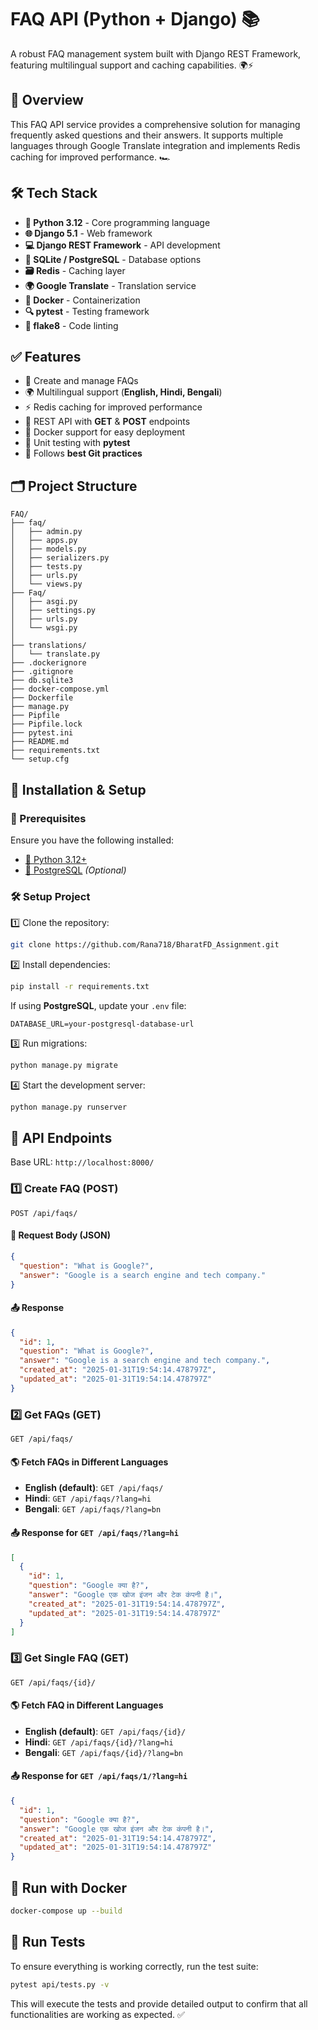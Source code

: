 # FAQ API (Python + Django) 📚

A robust FAQ management system built with Django REST Framework, featuring multilingual support and caching capabilities. 🌍⚡

## 🚀 Overview

This FAQ API service provides a comprehensive solution for managing frequently asked questions and their answers. It supports multiple languages through Google Translate integration and implements Redis caching for improved performance. 🏎️

## 🛠️ Tech Stack

- **🐍 Python 3.12** - Core programming language
- **🌐 Django 5.1** - Web framework
- **💻 Django REST Framework** - API development
- **💾 SQLite / PostgreSQL** - Database options
- **🗃️ Redis** - Caching layer
- **🌍 Google Translate** - Translation service
- **🐳 Docker** - Containerization
- **🔍 pytest** - Testing framework
- **🧹 flake8** - Code linting

## ✅ Features

- 📌 Create and manage FAQs
- 🌍 Multilingual support (**English, Hindi, Bengali**)
- ⚡ Redis caching for improved performance
- 🔗 REST API with **GET** & **POST** endpoints
- 🐳 Docker support for easy deployment
- 🧪 Unit testing with **pytest**
- 📖 Follows **best Git practices**

## 🗂️ Project Structure

```
FAQ/
├── faq/
│   ├── admin.py
│   ├── apps.py
│   ├── models.py
│   ├── serializers.py
│   ├── tests.py
│   ├── urls.py
│   └── views.py
├── Faq/
│   ├── asgi.py
│   ├── settings.py
│   ├── urls.py
│   └── wsgi.py
│
├── translations/
│   └── translate.py
├── .dockerignore
├── .gitignore
├── db.sqlite3
├── docker-compose.yml
├── Dockerfile
├── manage.py
├── Pipfile
├── Pipfile.lock
├── pytest.ini
├── README.md
├── requirements.txt
└── setup.cfg
```

## 🚀 Installation & Setup

### 🔧 Prerequisites

Ensure you have the following installed:

- [🐍 Python 3.12+](https://www.python.org/downloads/)
- [🐘 PostgreSQL](https://console.neon.tech/app/projects) *(Optional)*

### 🛠️ Setup Project

1️⃣ Clone the repository:

```bash
git clone https://github.com/Rana718/BharatFD_Assignment.git
```

2️⃣ Install dependencies:

```bash
pip install -r requirements.txt
```

If using **PostgreSQL**, update your `.env` file:

```
DATABASE_URL=your-postgresql-database-url
```

3️⃣ Run migrations:

```bash
python manage.py migrate
```

4️⃣ Start the development server:

```bash
python manage.py runserver
```

## 📡 API Endpoints

Base URL: `http://localhost:8000/`

### 1️⃣ Create FAQ (POST)

```http
POST /api/faqs/
```

#### 📩 Request Body (JSON)

```json
{
  "question": "What is Google?",
  "answer": "Google is a search engine and tech company."
}
```

#### 📤 Response

```json
{
  "id": 1,
  "question": "What is Google?",
  "answer": "Google is a search engine and tech company.",
  "created_at": "2025-01-31T19:54:14.478797Z",
  "updated_at": "2025-01-31T19:54:14.478797Z"
}
```

### 2️⃣ Get FAQs (GET)

```http
GET /api/faqs/
```

#### 🌎 Fetch FAQs in Different Languages

- **English (default)**: `GET /api/faqs/`
- **Hindi**: `GET /api/faqs/?lang=hi`
- **Bengali**: `GET /api/faqs/?lang=bn`

#### 📤 Response for `GET /api/faqs/?lang=hi`

```json
[
  {
    "id": 1,
    "question": "Google क्या है?",
    "answer": "Google एक खोज इंजन और टेक कंपनी है।",
    "created_at": "2025-01-31T19:54:14.478797Z",
    "updated_at": "2025-01-31T19:54:14.478797Z"
  }
]
```

### 3️⃣ Get Single FAQ (GET)

```http
GET /api/faqs/{id}/
```

#### 🌎 Fetch FAQ in Different Languages

- **English (default)**: `GET /api/faqs/{id}/`
- **Hindi**: `GET /api/faqs/{id}/?lang=hi`
- **Bengali**: `GET /api/faqs/{id}/?lang=bn`

#### 📤 Response for `GET /api/faqs/1/?lang=hi`

```json
{
  "id": 1,
  "question": "Google क्या है?",
  "answer": "Google एक खोज इंजन और टेक कंपनी है।",
  "created_at": "2025-01-31T19:54:14.478797Z",
  "updated_at": "2025-01-31T19:54:14.478797Z"
}
```

## 🐳 Run with Docker

```bash
docker-compose up --build
```

## 🚨 Run Tests

To ensure everything is working correctly, run the test suite:

```bash
pytest api/tests.py -v  
```

This will execute the tests and provide detailed output to confirm that all functionalities are working as expected. ✅
